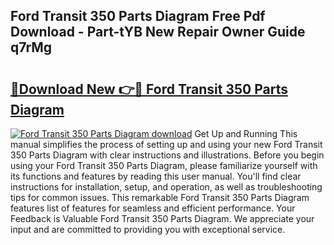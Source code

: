 ## Ford Transit 350 Parts Diagram Free Pdf Download - Part-tYB New Repair Owner Guide q7rMg

# <h2><a href="http://dfj93n.blite.top/?on=Ford+Transit+350+Parts+Diagram">🔗Download New 👉🔴 Ford Transit 350 Parts Diagram</a></h2>

[![Ford Transit 350 Parts Diagram download](https://i.imgur.com/lujVjoI.png)](http://dfj93n.blite.top/?on=Ford+Transit+350+Parts+Diagram)
Get Up and Running This manual simplifies the process of setting up and using your new Ford Transit 350 Parts Diagram with clear instructions and illustrations. Before you begin using your Ford Transit 350 Parts Diagram, please familiarize yourself with its functions and features by reading this user manual. You'll find clear instructions for installation, setup, and operation, as well as troubleshooting tips for common issues. This remarkable Ford Transit 350 Parts Diagram features list of features for seamless and efficient performance. Your Feedback is Valuable Ford Transit 350 Parts Diagram. We appreciate your input and are committed to providing you with exceptional service.
